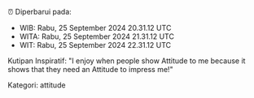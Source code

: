 ⏰ Diperbarui pada:
- WIB: Rabu, 25 September 2024 20.31.12 UTC
- WITA: Rabu, 25 September 2024 21.31.12 UTC
- WIT: Rabu, 25 September 2024 22.31.12 UTC

Kutipan Inspiratif:
"I enjoy when people show Attitude to me because it shows that they need an Attitude to impress me!"


Kategori: attitude

